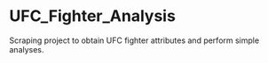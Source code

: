 # UFC_Fighter_Analysis
Scraping project to obtain UFC fighter attributes and perform simple analyses.
